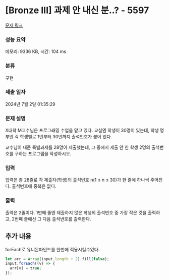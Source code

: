 # [Bronze III] 과제 안 내신 분..? - 5597

[문제 링크](https://www.acmicpc.net/problem/5597)

### 성능 요약

메모리: 9336 KB, 시간: 104 ms

### 분류

구현

### 제출 일자

2024년 7월 2일 01:35:29

### 문제 설명

<p>X대학 M교수님은 프로그래밍 수업을 맡고 있다. 교실엔 학생이 30명이 있는데, 학생 명부엔 각 학생별로 1번부터 30번까지 출석번호가 붙어 있다.</p>

<p>교수님이 내준 특별과제를 28명이 제출했는데, 그 중에서 제출 안 한 학생 2명의 출석번호를 구하는 프로그램을 작성하시오.</p>

### 입력

 <p>입력은 총 28줄로 각 제출자(학생)의 출석번호 n(1 ≤ n ≤ 30)가 한 줄에 하나씩 주어진다. 출석번호에 중복은 없다.</p>

### 출력

 <p>출력은 2줄이다. 1번째 줄엔 제출하지 않은 학생의 출석번호 중 가장 작은 것을 출력하고, 2번째 줄에선 그 다음 출석번호를 출력한다.</p>

## 추가 내용

forEach로 유니온파인드를 한번에 적용시킬수있다.

```javascript
let arr = Array(input.length + 2).fill(false);
input.forEach((v) => {
  arr[v] = true;
});
```
